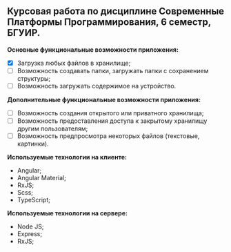 ## Курсовая работа по дисциплине Современные Платформы Программирования, 6 семестр, БГУИР. ##

**Основные функциональные возможности приложения:**
- [x] Загрузка любых файлов в хранилище;
- [ ] Возможность создавать папки, загружать папки с сохранением структуры;
- [ ] Возможность загружать содержимое на устройство.

**Дополнительные функциональные возможности приложения:**
- [ ] Возможность создания открытого или приватного хранилища;
- [ ] Возможность предоставления доступа к закрытому хранилищу другим пользователям;
- [ ] Возможность предпросмотра некоторых файлов (текстовые, картинки).

**Используемые технологии на клиенте:**
- Angular;
- Angular Material;
- RxJS;
- Scss;
- TypeScript;

**Используемые технологии на сервере:**
- Node JS;
- Express;
- RxJS;
